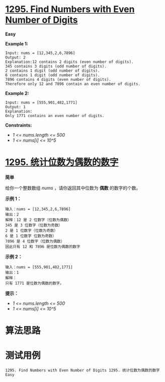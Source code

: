 # [1295. Find Numbers with Even Number of Digits][enTitle]

**Easy**





**Example 1:** 

```
Input: nums = [12,345,2,6,7896]
Output: 2
Explanation:12 contains 2 digits (even number of digits). 
345 contains 3 digits (odd number of digits). 
2 contains 1 digit (odd number of digits). 
6 contains 1 digit (odd number of digits). 
7896 contains 4 digits (even number of digits). 
Therefore only 12 and 7896 contain an even number of digits.

```

**Example 2:** 

```
Input: nums = [555,901,482,1771]
Output: 1 
Explanation:
Only 1771 contains an even number of digits.

```



**Constraints:** 

-  *1 <= nums.length <= 500*  
-  *1 <= nums[i] <= 10^5* 


# [1295. 统计位数为偶数的数字][cnTitle]

**简单**

给你一个整数数组  *nums* ，请你返回其中位数为 **偶数**  的数字的个数。



**示例 1：** 

```
输入：nums = [12,345,2,6,7896]
输出：2
解释：12 是 2 位数字（位数为偶数） 
345 是 3 位数字（位数为奇数）  
2 是 1 位数字（位数为奇数） 
6 是 1 位数字 位数为奇数） 
7896 是 4 位数字（位数为偶数）  
因此只有 12 和 7896 是位数为偶数的数字

```

**示例 2：** 

```
输入：nums = [555,901,482,1771]
输出：1 
解释：
只有 1771 是位数为偶数的数字。

```



**提示：** 

-  *1 <= nums.length <= 500*  
-  *1 <= nums[i] <= 10^5* 




# 算法思路

# 测试用例
```
1295. Find Numbers with Even Number of Digits 1295. 统计位数为偶数的数字 Easy
```

[enTitle]: https://leetcode.com/problems/find-numbers-with-even-number-of-digits/
[cnTitle]: https://leetcode-cn.com/problems/find-numbers-with-even-number-of-digits/
